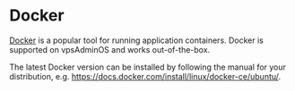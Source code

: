 # Docker
[Docker] is a popular tool for running application containers. Docker is
supported on vpsAdminOS and works out-of-the-box.

The latest Docker version can be installed by following the manual for your
distribution, e.g.
<https://docs.docker.com/install/linux/docker-ce/ubuntu/>.

[Docker]: https://www.docker.com
